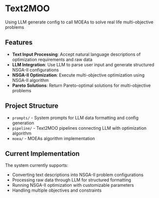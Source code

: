 # Text2MOO
Using LLM generate config to call MOEAs to solve real life multi-objective problems

## Features

- **Text Input Processing**: Accept natural language descriptions of optimization requirements and raw data
- **LLM Integration**: Use LLM to parse user input and generate structured NSGA-II configurations
- **NSGA-II Optimization**: Execute multi-objective optimization using NSGA-II algorithm
- **Pareto Solutions**: Return Pareto-optimal solutions for multi-objective problems

## Project Structure

- `prompts/` - System prompts for LLM data formatting and config generation
- `pipeline/` - Text2MOO pipelines connecting LLM with optimization algorithm
- `moea/` - MOEAs algorithm implementation

## Current Implementation

The system currently supports:
- Converting text descriptions into NSGA-II problem configurations
- Processing raw data through LLM for structured formatting
- Running NSGA-II optimization with customizable parameters
- Handling multiple objectives and constraints
